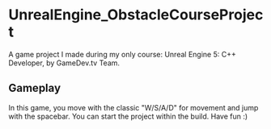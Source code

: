 # UnrealEngine_ObstacleCourseProject
A game project I made during my only course: Unreal Engine 5: C++ Developer,  by GameDev.tv Team.

## Gameplay
In this game, you move with the classic "W/S/A/D" for movement and jump with the spacebar.
You can start the project within the build.
Have fun :) 
